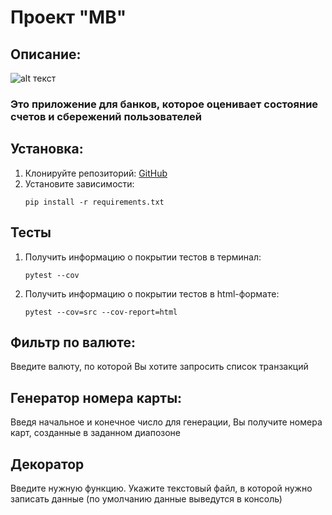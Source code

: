 # Проект "MB"

## Описание:

![alt текст](https://polinka.top/uploads/posts/2023-06/1686057676_polinka-top-p-bank-kartinka-dlya-detei-krasivo-59.jpg)

### Это приложение для банков, которое оценивает состояние счетов и сбережений пользователей

## Установка:

1. Клонируйте репозиторий:
   [GitHub](git@github.com:Hohland-2001/MyMainProject.git)
2. Установите зависимости:
   ```
   pip install -r requirements.txt
   ```

## Тесты

1. Получить информацию о покрытии тестов в терминал:
   ```
   pytest --cov
   ```
2. Получить информацию о покрытии тестов в html-формате:
   ```
   pytest --cov=src --cov-report=html
   ```

## Фильтр по валюте:

Введите валюту, по которой Вы хотите запросить список транзакций

## Генератор номера карты:

Введя начальное и конечное число для генерации, Вы получите номера карт, созданные в заданном диапозоне


## Декоратор

Введите нужную функцию. Укажите текстовый файл, в которой нужно записать данные (по умолчанию данные выведутся в консоль)